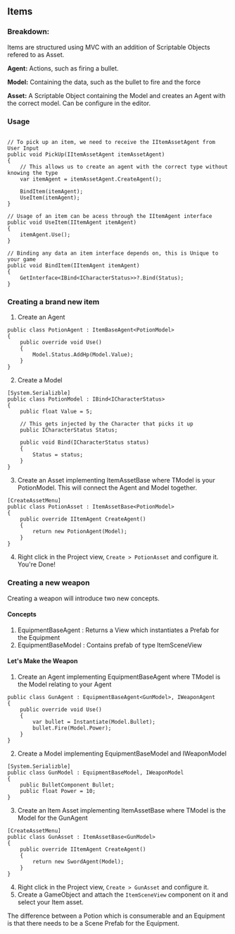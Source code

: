 ## Items

### Breakdown:

Items are structured using MVC with an addition of Scriptable Objects refered to as Asset.

**Agent:** Actions, such as firing a bullet.

**Model:** Containing the data, such as the bullet to fire and the force

**Asset:** A Scriptable Object containing the Model and creates an Agent with the correct model. Can be configure in the editor.

### Usage
```

// To pick up an item, we need to receive the IItemAssetAgent from User Input
public void PickUp(IItemAssetAgent itemAssetAgent)
{
    // This allows us to create an agent with the correct type without knowing the type
    var itemAgent = itemAssetAgent.CreateAgent();
    
    BindItem(itemAgent);
    UseItem(itemAgent);
}

// Usage of an item can be acess through the IItemAgent interface
public void UseItem(IItemAgent itemAgent)
{
	itemAgent.Use();
}

// Binding any data an item interface depends on, this is Unique to your game
public void BindItem(IItemAgent itemAgent)
{
	GetInterface<IBind<ICharacterStatus>>?.Bind(Status);
}
```

### Creating a brand new item
1. Create an Agent

```
public class PotionAgent : ItemBaseAgent<PotionModel>
{
	public override void Use()
	{
		Model.Status.AddHp(Model.Value);
	}
}
```

2. Create a Model

```
[System.Serializble]
public class PotionModel : IBind<ICharacterStatus>
{
	public float Value = 5;
	
	// This gets injected by the Character that picks it up
	public ICharacterStatus Status;
	
	public void Bind(ICharacterStatus status)
	{ 
		Status = status;
	}
}
```

3. Create an Asset implementing ItemAssetBase<TModel> where TModel is your PotionModel. This will connect the Agent and Model together.

```
[CreateAssetMenu]
public class PotionAsset : ItemAssetBase<PotionModel>
{
    public override IItemAgent CreateAgent()
    {
        return new PotionAgent(Model);
    }
}
``` 

4. Right click in the Project view, `Create > PotionAsset` and configure it. You're Done!

### Creating a new weapon
Creating a weapon will introduce two new concepts.

#### Concepts
1. EquipmentBaseAgent<TModel> : Returns a View which instantiates a Prefab for the Equipment
2. EquipmentBaseModel : Contains prefab of type ItemSceneView

#### Let's Make the Weapon
1. Create an Agent implementing EquipmentBaseAgent<TModel> where TModel is the Model relating to your Agent

```
public class GunAgent : EquipmentBaseAgent<GunModel>, IWeaponAgent
{
	public override void Use()
	{
		var bullet = Instantiate(Model.Bullet);
		bullet.Fire(Model.Power);
	}
}
```

2. Create a Model implementing EquipmentBaseModel and IWeaponModel

```
[System.Serializble]
public class GunModel : EquipmentBaseModel, IWeaponModel
{
	public BulletComponent Bullet;
	public float Power = 10;
}
```

3. Create an Item Asset implementing ItemAssetBase<TModel> where TModel is the Model for the GunAgent

```
[CreateAssetMenu]
public class GunAsset : ItemAssetBase<GunModel>
{
    public override IItemAgent CreateAgent()
    {
        return new SwordAgent(Model);
    }
}
```

4. Right click in the Project view, `Create > GunAsset` and configure it.
5. Create a GameObject and attach the `ItemSceneView` component on it and select your Item asset.

The difference between a Potion which is consumerable and an Equipment is that there needs to be a Scene Prefab for the Equipment.

